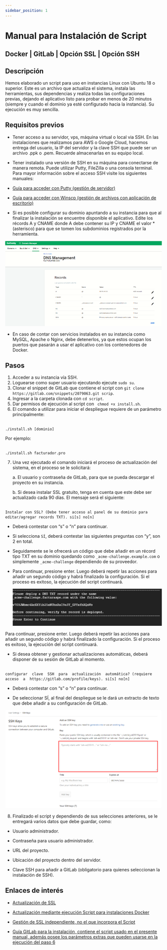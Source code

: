 ```yaml
---
sidebar_position: 1
---
```


# Manual para Instalación de Script

## Docker | GitLab | Opción SSL | Opción SSH

## Descripción

Hemos elaborado un script para uso en instancias Linux con Ubuntu 18 o superior. Este es un archivo que actualiza el sistema, instala las herramientas, sus dependencias y realiza todas las configuraciones previas, dejando el aplicativo listo para probar en menos de 20 minutos (siempre y cuando el dominio ya esté configurado hacia la instancia). Su ejecución es muy sencilla.


## Requisitos previos

- Tener acceso a su servidor, vps, máquina virtual o local via SSH. En las instalaciones que realizamos para AWS o Google Cloud, hacemos entrega del usuario, la IP del servidor y la clave SSH que puede ser un archivo .ppk o .pem. Recuerde almacenarlas en su equipo local.

- Tener instalado una versión de SSH en su máquina para conectarse de manera remota. Puede utilizar Putty, FileZilla o una consola terminal. Para mayor información sobre el acceso SSH visite los siguientes manuales:

- [Guía para acceder con Putty (gestión de servidor)](https://docs.google.com/document/d/1PmQejvNd_dkXVm8DPUYlQTag0wvES46tMpxX3MPhkNY/edit#heading=h.nezjsyganf1w)

- [Guía para acceder con Winscp (gestión de archivos con aplicación de escritorio)](https://docs.google.com/document/d/1Xpri2102N4b5C-dG-FVPXW5ZWjEz5S4iDjpvl7Zwq2E/edit#heading=h.nezjsyganf1w)

- Si es posible configurar su dominio apuntando a su instancia para que al finalizar la instalación se encuentre disponible el aplicativo. Edite los récords A y CNAME donde A debe contener su IP y CNAME el valor * (asterisco) para que se tomen los subdominios registrados por la herramienta.


![/](imagen/132.png)


- En caso de contar con servicios instalados en su instancia como MySQL, 
Apache o Nginx, debe detenerlos, ya que estos ocupan los puertos que pasarán a usar el aplicativo con los contenedores de Docker.

## Pasos

1. Acceder a su instancia vía SSH.
2. Loguearse como super usuario ejecutando ejecute ` sudo su `.
3. Clonar el snippet de GitLab que contiene el script con ` git clone https://gitlab.com/snippets/2079063.git scrip `.
4. Ingresar a la carpeta clonada con `cd script`.
5. Dar permisos de ejecución al script con ` chmod +x install.sh`.
6. El comando a utilizar para iniciar el despliegue requiere de un parámetro principalmente:


```

./install.sh [dominio]

```

Por ejemplo:

```

./install.sh facturador.pro

```

7. Una vez ejecutado el comando iniciará el proceso de actualización del sistema, en el proceso se le solicitará:

    a. El usuario y contraseña de GitLab, para que se pueda descargar el proyecto en su instancia.

    b. Si desea instalar SSL gratuito, tenga en cuenta que este debe ser actualizado cada 90 días. El mensaje será el siguiente:

```

Instalar con SSL? (Debe tener acceso al panel de su dominio para editar/agregar records TXT). si[s] no[n]

```

- Deberá contestar con “s” o “n” para continuar.

- Si selecciona `SÍ`, deberá contestar las siguientes preguntas con “y”, son 2 en total. 

- Seguidamente se le ofrecerá un código que debe añadir en un récord tipo TXT en su dominio quedando como `_acme-challenge.example.com` o simplemente `_acme-challenge` dependiendo de su proveedor.

- Para continuar, presione enter. Luego deberá repetir las acciones para añadir un segundo código y habrá finalizado la configuración. Si el proceso es exitoso, la ejecución del script continuará.

    ![/](imagen/135.png)

Para continuar, presione enter. Luego deberá repetir las acciones para añadir un segundo código y habrá finalizado la configuración. Si el proceso es exitoso, la ejecución del script continuará.

- Si desea obtener y gestionar actualizaciones automáticas, deberá disponer de su sesión de GitLab al momento.

```

configurar  clave  SSH  para  actualización  automática? (requiere acceso  a  https://gitlab.com/profile/keys). si[s] no[n] 

```

- Deberá contestar con “s” o “n” para continuar.

- De seleccionar SÍ, al final del despliegue se le dará un extracto de texto que debe añadir a su configuración de GitLab.


![/](imagen/136.png)

8. Finalizado el script y dependiendo de sus selecciones anteriores, se le entregará varios datos que debe guardar, como:

- Usuario administrador.

- Contraseña para usuario administrador.

- URL del proyecto.

- Ubicación del proyecto dentro del servidor.

- Clave SSH para añadir a GitLab (obligatorio para quienes seleccionan la instalación de SSH).

## Enlaces de interés

- [Actualización de SSL](https://gitlab.com/b.mendoza/facturadorpro3/-/snippets/1955372)

- [Actualización mediante ejecución Script para instalaciones Docker](https://gitlab.com/b.mendoza/facturadorpro3/-/wikis/Script-Update-Docker)

- [Gestión de SSL independiente, no el que incorpora el Script](https://docs.google.com/document/d/1D87YJ9fq9yHiAauu6SGVugiC3m_i42DrFUt6VKYXuDI/edit#heading=h.5gkh9djmh9b)

- [Guía GitLab para la instalación, contiene el script usado en el presente manual, además posee los parámetros extras que pueden usarse en la ejecución del paso 6](https://gitlab.com/b.mendoza/facturadorpro3/-/snippets/1971490)